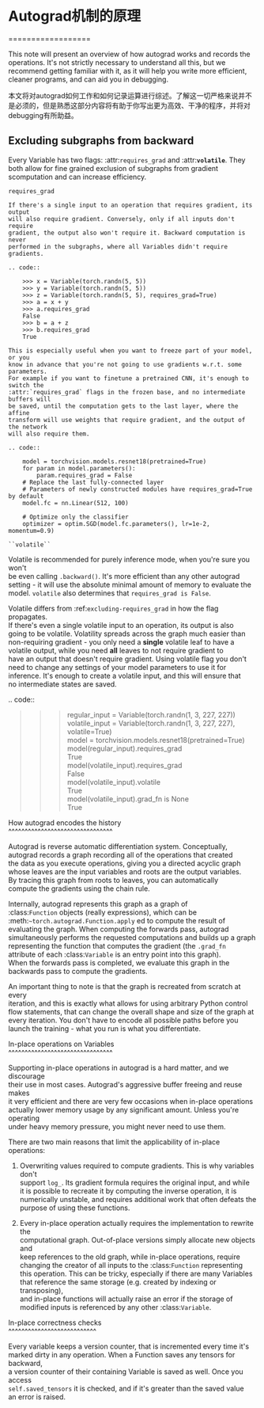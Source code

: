 # Autograd机制的原理

==================

This note will present an overview of how autograd works and records the operations. It's not strictly necessary to understand all this, but we recommend getting familiar with it, as it will help you write more efficient, cleaner programs, and can aid you in debugging.

本文将对autograd如何工作和如何记录运算进行综述。了解这一切严格来说并不是必须的，但是熟悉这部分内容将有助于你写出更为高效、干净的程序，并将对debugging有所助益。

## Excluding subgraphs from backward

Every Variable has two flags: :attr:`requires_grad` and :attr:**`volatile`**. They both allow for fine grained exclusion of subgraphs from gradient scomputation and can increase efficiency.

`requires_grad`

```~~~~~
If there's a single input to an operation that requires gradient, its output
will also require gradient. Conversely, only if all inputs don't require
gradient, the output also won't require it. Backward computation is never
performed in the subgraphs, where all Variables didn't require gradients.

.. code::

    >>> x = Variable(torch.randn(5, 5))
    >>> y = Variable(torch.randn(5, 5))
    >>> z = Variable(torch.randn(5, 5), requires_grad=True)
    >>> a = x + y
    >>> a.requires_grad
    False
    >>> b = a + z
    >>> b.requires_grad
    True

This is especially useful when you want to freeze part of your model, or you
know in advance that you're not going to use gradients w.r.t. some parameters.
For example if you want to finetune a pretrained CNN, it's enough to switch the
:attr:`requires_grad` flags in the frozen base, and no intermediate buffers will
be saved, until the computation gets to the last layer, where the affine
transform will use weights that require gradient, and the output of the network
will also require them.

.. code::

    model = torchvision.models.resnet18(pretrained=True)
    for param in model.parameters():
        param.requires_grad = False
    # Replace the last fully-connected layer
    # Parameters of newly constructed modules have requires_grad=True by default
    model.fc = nn.Linear(512, 100)

    # Optimize only the classifier
    optimizer = optim.SGD(model.fc.parameters(), lr=1e-2, momentum=0.9)

``volatile``
```

Volatile is recommended for purely inference mode, when you're sure you won't  
be even calling `.backward()`. It's more efficient than any other autograd  
setting - it will use the absolute minimal amount of memory to evaluate the  
model. `volatile` also determines that `requires_grad is False`.

Volatile differs from :ref:`excluding-requires_grad` in how the flag propagates.  
If there's even a single volatile input to an operation, its output is also  
going to be volatile. Volatility spreads across the graph much easier than  
non-requiring gradient - you only need a **single** volatile leaf to have a  
volatile output, while you need **all** leaves to not require gradient to  
have an output that doesn't require gradient. Using volatile flag you don't  
need to change any settings of your model parameters to use it for  
inference. It's enough to create a volatile input, and this will ensure that  
no intermediate states are saved.

.. code::

> > > regular\_input = Variable\(torch.randn\(1, 3, 227, 227\)\)  
> > > volatile\_input = Variable\(torch.randn\(1, 3, 227, 227\), volatile=True\)  
> > > model = torchvision.models.resnet18\(pretrained=True\)  
> > > model\(regular\_input\).requires\_grad  
> > >     True  
> > > model\(volatile\_input\).requires\_grad  
> > >     False  
> > > model\(volatile\_input\).volatile  
> > >     True  
> > > model\(volatile\_input\).grad\_fn is None  
> > >     True

How autograd encodes the history  
^^^^^^^^^^^^^^^^^^^^^^^^^^^^^^^^

Autograd is reverse automatic differentiation system.  Conceptually,  
autograd records a graph recording all of the operations that created  
the data as you execute operations, giving you a directed acyclic graph  
whose leaves are the input variables and roots are the output variables.  
By tracing this graph from roots to leaves, you can automatically  
compute the gradients using the chain rule.

Internally, autograd represents this graph as a graph of  
:class:`Function` objects \(really expressions\), which can be  
:meth:`~torch.autograd.Function.apply` ed to compute the result of  
evaluating the graph.  When computing the forwards pass, autograd  
simultaneously performs the requested computations and builds up a graph  
representing the function that computes the gradient \(the `.grad_fn`  
attribute of each :class:`Variable` is an entry point into this graph\).  
When the forwards pass is completed, we evaluate this graph in the  
backwards pass to compute the gradients.

An important thing to note is that the graph is recreated from scratch at every  
iteration, and this is exactly what allows for using arbitrary Python control  
flow statements, that can change the overall shape and size of the graph at  
every iteration. You don't have to encode all possible paths before you  
launch the training - what you run is what you differentiate.

In-place operations on Variables  
^^^^^^^^^^^^^^^^^^^^^^^^^^^^^^^^

Supporting in-place operations in autograd is a hard matter, and we discourage  
their use in most cases. Autograd's aggressive buffer freeing and reuse makes  
it very efficient and there are very few occasions when in-place operations  
actually lower memory usage by any significant amount. Unless you're operating  
under heavy memory pressure, you might never need to use them.

There are two main reasons that limit the applicability of in-place operations:

1. Overwriting values required to compute gradients. This is why variables don't  
   support `log_`. Its gradient formula requires the original input, and while  
   it is possible to recreate it by computing the inverse operation, it is  
   numerically unstable, and requires additional work that often defeats the  
   purpose of using these functions.

2. Every in-place operation actually requires the implementation to rewrite the  
   computational graph. Out-of-place versions simply allocate new objects and  
   keep references to the old graph, while in-place operations, require  
   changing the creator of all inputs to the :class:`Function` representing  
   this operation. This can be tricky, especially if there are many Variables  
   that reference the same storage \(e.g. created by indexing or transposing\),  
   and in-place functions will actually raise an error if the storage of  
   modified inputs is referenced by any other :class:`Variable`.

In-place correctness checks  
^^^^^^^^^^^^^^^^^^^^^^^^^^^

Every variable keeps a version counter, that is incremented every time it's  
marked dirty in any operation. When a Function saves any tensors for backward,  
a version counter of their containing Variable is saved as well. Once you access  
`self.saved_tensors` it is checked, and if it's greater than the saved value  
an error is raised.


